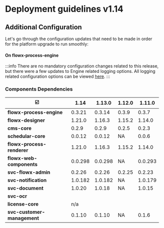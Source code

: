 # Deployment guidelines v1.14

## Additional Configuration

Let's go through the configuration updates that need to be made in order for the platform upgrade to run smoothly:

#### On **flowx-process-engine**

:::info
There are no mandatory configuration changes related to this release, but there were a few updates to Engine related logging options. All logging related configuration options can be viewed [here](../../docs/platform-deep-dive/platform-setup-guide/flowx-engine-setup-guide#logging).
:::

### Components Dependencies <a href="#components-dependencies" id="components-dependencies"></a>

|                          :ballot_box_with_check:  | 1.14    | 1.13.0 | 1.12.0 | 1.11.0  |
| ---------------------------------------------------- | ------- | ---------- | ------ | ------- |
| **flowx-process-engine**                             | 0.3.21  | 0.3.14     | 0.3.9  | 0.3.7   |
| **flowx-designer**                                   | 1.21.0  | 1.16.3     | 1.15.2 | 1.14.0  |
| **cms-core**                                         | 0.2.9   | 0.2.9      | 0.2.5  | 0.2.3   |
| **schedular-core**                                   | 0.0.12  | 0.0.12     | NA     | 0.0.6   |
| **flowx-process-renderer**                           | 1.21.0  | 1.16.3     | 1.15.2 | 1.14.0  |
| **flowx-web-components**                             | 0.0.298 | 0.0.298    | NA     | 0.0.293 |
| **svc-flowx-admin**                                  | 0.2.26  | 0.2.26     | 0.2.25 | 0.2.23  |
| **svc-notification**                                 | 1.0.182 | 1.0.182    | NA     | 1.0.179 |
| **svc-document**                                     | 1.0.20  | 1.0.18     | NA     | 1.0.15  |
| **svc-ocr**                                          |         |            |        |         |
| **license-core**                                     | n/a     |            |        |         |
| **svc-customer-management**                          | 0.1.10  | 0.1.10     | NA     | 0.1.6   |

